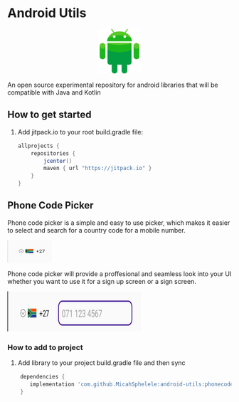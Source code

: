 # Android Utils
<p align="center">
  <img src="https://github.com/MicahSphelele/android-utils/blob/master/pics/android_logo.png" width="100" height="100">
</p>
An open source experimental repository for android libraries that will be compatible with Java and Kotlin  

How to get started 
--------------

1. Add jitpack.io to your root build.gradle file:

    ````groovy
    allprojects {
        repositories {
            jcenter()
            maven { url "https://jitpack.io" }
        }
    }
    ````
## Phone Code Picker

Phone code picker is a simple and easy to use picker, which makes it easier to select and search for a country code for a mobile number.

<img src="https://github.com/MicahSphelele/android-utils/blob/master/pics/phonepicker/snippet.jpg" width="100" height="50">

Phone code picker will provide a proffesional and seamless look into your UI whether you want to use it for a sign up screen or a sign screen. 

<img src="https://github.com/MicahSphelele/android-utils/blob/master/pics/phonepicker/snippet_edit.jpg" width="300" height="90">

### How to add to project 
1. Add library to your project build.gradle file and then sync 
````groovy
	dependencies {
	   implementation 'com.github.MicahSphelele:android-utils:phonecodepicker:1.0.0-beta'
	}
````



